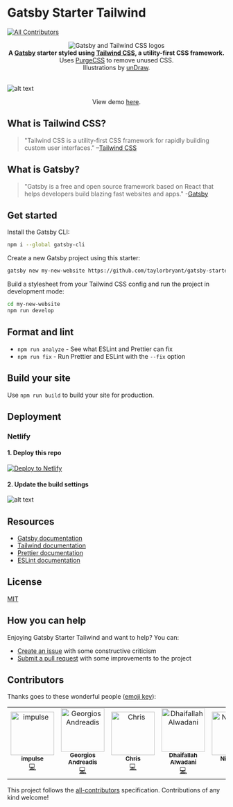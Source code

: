 # Gatsby Starter Tailwind

[![All Contributors](https://img.shields.io/badge/all_contributors-7-orange.svg?style=flat-square)](#contributors)

<div align="center">
  <img src="https://image.ibb.co/cJjPN7/gatsby_tailwind.png" alt="Gatsby and Tailwind CSS logos">
</div>

<div align="center">
  <strong>A <a href="https://www.gatsbyjs.org/">Gatsby</a> starter styled using <a href="https://tailwindcss.com/">Tailwind CSS</a>, a utility-first CSS framework.</strong><br />
  Uses <a href="https://www.purgecss.com/">PurgeCSS</a> to remove unused CSS.<br />
  Illustrations by <a href="https://undraw.co/">unDraw</a>.
  <br />
  <br />
</div>
  
![alt text](https://image.ibb.co/jv6FC7/gatsby_starter_tailwind.png "Screenshot of Gatsby Starter Tailwind homepage")
  
<p align="center">View demo <a href="https://gatsby-starter-tailwind.oddstronaut.com/">here</a>.</p>

## What is Tailwind CSS?

> "Tailwind CSS is a utility-first CSS framework for rapidly building custom user interfaces."
> –[Tailwind CSS](https://tailwindcss.com)

## What is Gatsby?

> "Gatsby is a free and open source framework based on React that helps developers build blazing fast websites and apps." -[Gatsby](https://www.gatsbyjs.org/)

## Get started

Install the Gatsby CLI:

```sh
npm i --global gatsby-cli
```

Create a new Gatsby project using this starter:

```sh
gatsby new my-new-website https://github.com/taylorbryant/gatsby-starter-tailwind
```

Build a stylesheet from your Tailwind CSS config and run the project in development mode:

```sh
cd my-new-website
npm run develop
```

## Format and lint

- `npm run analyze` - See what ESLint and Prettier can fix
- `npm run fix` - Run Prettier and ESLint with the `--fix` option

## Build your site

Use `npm run build` to build your site for production.

## Deployment

### Netlify

#### 1. Deploy this repo
[![Deploy to Netlify](https://www.netlify.com/img/deploy/button.svg)](https://app.netlify.com/start/deploy?repository=https://github.com/taylorbryant/gatsby-starter-tailwind)

#### 2. Update the build settings
![alt text](https://i.ibb.co/whvDmxY/Screenshot-2020-01-26-11-06-15.png "Example Netlify build settings")

## Resources

- [Gatsby documentation](https://www.gatsbyjs.org/docs/)
- [Tailwind documentation](https://tailwindcss.com/docs/what-is-tailwind/)
- [Prettier documentation](https://prettier.io/docs/en/index.html)
- [ESLint documentation](https://eslint.org/docs/user-guide/configuring)

## License

[MIT](https://github.com/taylorbryant/gatsby-starter-tailwind/blob/master/LICENSE.md)

## How you can help

Enjoying Gatsby Starter Tailwind and want to help? You can:

- [Create an issue](https://github.com/taylorbryant/gatsby-starter-tailwind/issues/new) with some constructive criticism
- [Submit a pull request](https://github.com/taylorbryant/gatsby-starter-tailwind/compare) with some improvements to the project

## Contributors

Thanks goes to these wonderful people ([emoji key](https://allcontributors.org/docs/en/emoji-key)):

<!-- ALL-CONTRIBUTORS-LIST:START - Do not remove or modify this section -->
<!-- prettier-ignore -->
<table>
  <tr>
    <td align="center"><a href="http://impuls.dev"><img src="https://avatars3.githubusercontent.com/u/8146736?v=4" width="100px;" alt="impulse"/><br /><sub><b>impulse</b></sub></a><br /><a href="https://github.com/taylorbryant/gatsby-starter-tailwind/commits?author=impulse" title="Code">💻</a></td>
    <td align="center"><a href="https://gandreadis.com"><img src="https://avatars3.githubusercontent.com/u/5272244?v=4" width="100px;" alt="Georgios Andreadis"/><br /><sub><b>Georgios Andreadis</b></sub></a><br /><a href="https://github.com/taylorbryant/gatsby-starter-tailwind/commits?author=gandreadis" title="Code">💻</a></td>
    <td align="center"><a href="https://github.com/altruisticsoftware"><img src="https://avatars3.githubusercontent.com/u/12105346?v=4" width="100px;" alt="Chris"/><br /><sub><b>Chris</b></sub></a><br /><a href="https://github.com/taylorbryant/gatsby-starter-tailwind/commits?author=altruisticsoftware" title="Code">💻</a></td>
    <td align="center"><a href="https://github.com/dalwadani"><img src="https://avatars1.githubusercontent.com/u/4618082?v=4" width="100px;" alt="Dhaifallah Alwadani"/><br /><sub><b>Dhaifallah Alwadani</b></sub></a><br /><a href="https://github.com/taylorbryant/gatsby-starter-tailwind/commits?author=dalwadani" title="Code">💻</a></td>
    <td align="center"><a href="http://nigelball.org"><img src="https://avatars2.githubusercontent.com/u/815408?v=4" width="100px;" alt="Nigel Ball"/><br /><sub><b>Nigel Ball</b></sub></a><br /><a href="#ideas-nigelb135" title="Ideas, Planning, & Feedback">🤔</a> <a href="https://github.com/taylorbryant/gatsby-starter-tailwind/commits?author=nigelb135" title="Code">💻</a></td>
    <td align="center"><a href="https://github.com/monte-hayward"><img src="https://avatars3.githubusercontent.com/u/3780422?v=4" width="100px;" alt="Monte Hayward"/><br /><sub><b>Monte Hayward</b></sub></a><br /><a href="https://github.com/taylorbryant/gatsby-starter-tailwind/commits?author=monte-hayward" title="Code">💻</a></td>
    <td align="center"><a href="https://lukebennett.com.au"><img src="https://avatars0.githubusercontent.com/u/3422401?v=4" width="100px;" alt="Luke Bennett"/><br /><sub><b>Luke Bennett</b></sub></a><br /><a href="https://github.com/taylorbryant/gatsby-starter-tailwind/commits?author=lukebennett88" title="Code">💻</a></td>
  </tr>
</table>

<!-- ALL-CONTRIBUTORS-LIST:END -->

This project follows the [all-contributors](https://github.com/all-contributors/all-contributors) specification. Contributions of any kind welcome!
